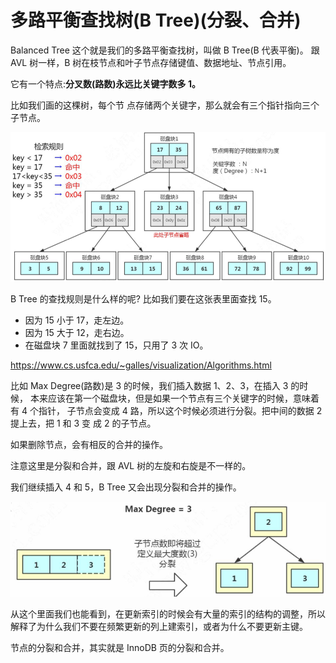 # 多路平衡查找树(B Tree)(分裂、合并)

Balanced Tree
这个就是我们的多路平衡查找树，叫做 B Tree(B 代表平衡)。
跟 AVL 树一样，B 树在枝节点和叶子节点存储键值、数据地址、节点引用。

它有一个特点:**分叉数(路数)永远比关键字数多 1。**

比如我们画的这棵树，每个节
点存储两个关键字，那么就会有三个指针指向三个子节点。

![image-20200315150752794](../../../assets/image-20200315150752794.png)

B Tree 的查找规则是什么样的呢? 比如我们要在这张表里面查找 15。

- 因为 15 小于 17，走左边。
- 因为 15 大于 12，走右边。
- 在磁盘块 7 里面就找到了 15，只用了 3 次 IO。

https://www.cs.usfca.edu/~galles/visualization/Algorithms.html

比如 Max Degree(路数)是 3 的时候，我们插入数据 1、2、3，在插入 3 的时候， 本来应该在第一个磁盘块，但是如果一个节点有三个关键字的时候，意味着有 4 个指针， 子节点会变成 4 路，所以这个时候必须进行分裂。把中间的数据 2 提上去，把 1 和 3 变 成 2 的子节点。

如果删除节点，会有相反的合并的操作。

注意这里是分裂和合并，跟 AVL 树的左旋和右旋是不一样的。

我们继续插入 4 和 5，B Tree 又会出现分裂和合并的操作。

![image-20200315150918002](../../../assets/image-20200315150918002.png)

从这个里面我们也能看到，在更新索引的时候会有大量的索引的结构的调整，所以 解释了为什么我们不要在频繁更新的列上建索引，或者为什么不要更新主键。

节点的分裂和合并，其实就是 InnoDB 页的分裂和合并。